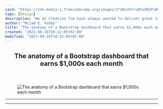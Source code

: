 ```yaml
---
card: "https://cdn-media-1.freecodecamp.org/images/1*oNcZnFrvQFeINnPcWVI6VA.jpeg"
tags: [Design]
description: "We at Creative Tim have always wanted to deliver great tools "
author: "Milad E. Fahmy"
title: "The anatomy of a Bootstrap dashboard that earns $1,000s each month"
created: "2021-08-16T10:22:05+02:00"
modified: "2021-08-16T10:22:05+02:00"
---
```

<div class="site-wrapper">
<main id="site-main" class="site-main outer">
<div class="inner">
<article class="post-full post tag-design tag-web-development tag-startup tag-tech tag-css ">
<header class="post-full-header">
<h1 class="post-full-title">The anatomy of a Bootstrap dashboard that earns $1,000s each month</h1>
</header>
<figure class="post-full-image">
<picture>
<source media="(max-width: 700px)" sizes="1px" srcset="data:image/gif;base64,R0lGODlhAQABAIAAAAAAAP///yH5BAEAAAAALAAAAAABAAEAAAIBRAA7 1w">
<source media="(min-width: 701px)" sizes="(max-width: 800px) 400px,
(max-width: 1170px) 700px,
1400px" srcset="https://cdn-media-1.freecodecamp.org/images/1*oNcZnFrvQFeINnPcWVI6VA.jpeg 300w,
https://cdn-media-1.freecodecamp.org/images/1*oNcZnFrvQFeINnPcWVI6VA.jpeg 600w,
https://cdn-media-1.freecodecamp.org/images/1*oNcZnFrvQFeINnPcWVI6VA.jpeg 1000w,
https://cdn-media-1.freecodecamp.org/images/1*oNcZnFrvQFeINnPcWVI6VA.jpeg 2000w">
<img onerror="this.style.display='none'" src="https://cdn-media-1.freecodecamp.org/images/1*oNcZnFrvQFeINnPcWVI6VA.jpeg" alt="The anatomy of a Bootstrap dashboard that earns $1,000s each month">
</picture>
</figure>
<section class="post-full-content">
<div class="post-content">
</div>
<hr>
<hr>
</section>
</article>
</div>
</main>
</div>
<!-- Google Tag Manager (noscript) -->
<!-- End Google Tag Manager (noscript) -->
